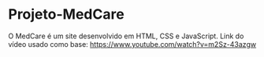 # Projeto-MedCare
O MedCare é um site desenvolvido em HTML, CSS e JavaScript.
Link do vídeo usado como base: https://www.youtube.com/watch?v=m2Sz-43azgw
